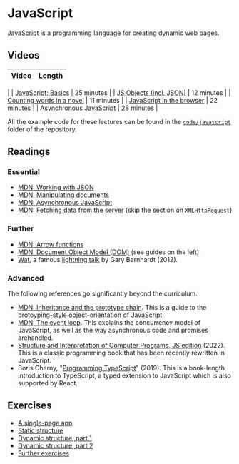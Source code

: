 #  JavaScript

[JavaScript](https://developer.mozilla.org/en-US/docs/Web/JavaScript) is a programming language for creating dynamic web pages.


## Videos

| Video | Length |
|-------|-------:|
| 
| [JavaScript: Basics](https://web.microsoftstream.com/video/330cf916-2534-4254-ad76-9ec3632b86de) | 25 minutes |
| [JS Objects (incl. JSON)]() | 12 minutes |
| [Counting words in a novel]() | 11 minutes |
| [JavaScript in the browser]() | 22 minutes |
| [Asynchronous JavaScript]() | 28 minutes |

All the example code for these lectures can be found in the
[`code/javascript`](https://github.com/cs-uob/COMS10012/tree/master/code/javascript)
folder of the repository.

## Readings

### Essential

* [MDN: Working with JSON](https://developer.mozilla.org/en-US/docs/Learn/JavaScript/Objects/JSON)
* [MDN: Manipulating documents](https://developer.mozilla.org/en-US/docs/Learn/JavaScript/Client-side_web_APIs/Manipulating_documents)
* [MDN: Asynchronous JavaScript](https://developer.mozilla.org/en-US/docs/Learn/JavaScript/Asynchronous/)
* [MDN: Fetching data from the server](https://developer.mozilla.org/en-US/docs/Learn/JavaScript/Client-side_web_APIs/Fetching_data) (skip the section on `XMLHttpRequest`)

### Further

* [MDN: Arrow functions](https://developer.mozilla.org/en-US/docs/Web/JavaScript/Reference/Functions/Arrow_functions)
* [MDN: Document Object Model (DOM)](https://developer.mozilla.org/en-US/docs/Web/API/Document_Object_Model) (see guides on the left)
* [Wat](https://www.destroyallsoftware.com/talks/wat), a famous [lightning
  talk](https://en.wikipedia.org/wiki/Lightning_talk) by Gary Bernhardt (2012).

### Advanced

The following references go significantly beyond the curriculum.

* [MDN: Inheritance and the prototype chain](https://developer.mozilla.org/en-US/docs/Web/JavaScript/Inheritance_and_the_prototype_chain). This is a guide to the protoyping-style object-orientation of JavaScript.
* [MDN: The event loop](https://developer.mozilla.org/en-US/docs/Web/JavaScript/EventLoop). This explains the concurrency model of JavaScript, as well as the way asynchronous code and promises arehandled.
* [Structure and Interpretation of Computer Programs, JS edition](https://sourceacademy.org/sicpjs/) (2022). This is a classic programming book that has been recently rewritten in JavaScript.
* Boris Cherny, "[Programming TypeScript](https://bris.on.worldcat.org/oclc/1099253345)" (2019). This is a book-length introduction to TypeScript, a typed extension to JavaScript which is also supported by React.


## Exercises

 - [A single-page app](./single.md)
 - [Static structure](./static.md)
 - [Dynamic structure, part 1](./dynamic1.md)
 - [Dynamic structure, part 2](./dynamic2.md)
 - [Further exercises](./exercises.md)
